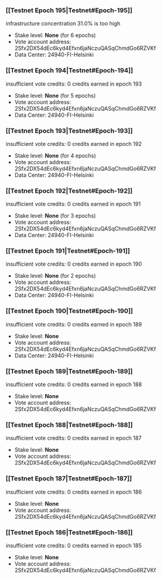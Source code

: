 ### [[Testnet Epoch 195|Testnet#Epoch-195]]
infrastructure concentration 31.0% is too high
* Stake level: **None** (for 6 epochs)
* Vote account address: 2Sfx2DX54dEc6kyd4Efxn6jaNczuQASqChmdGo6RZVKf
* Data Center: 24940-FI-Helsinki
### [[Testnet Epoch 194|Testnet#Epoch-194]]
insufficient vote credits: 0 credits earned in epoch 193
* Stake level: **None** (for 5 epochs)
* Vote account address: 2Sfx2DX54dEc6kyd4Efxn6jaNczuQASqChmdGo6RZVKf
* Data Center: 24940-FI-Helsinki
### [[Testnet Epoch 193|Testnet#Epoch-193]]
insufficient vote credits: 0 credits earned in epoch 192
* Stake level: **None** (for 4 epochs)
* Vote account address: 2Sfx2DX54dEc6kyd4Efxn6jaNczuQASqChmdGo6RZVKf
* Data Center: 24940-FI-Helsinki
### [[Testnet Epoch 192|Testnet#Epoch-192]]
insufficient vote credits: 0 credits earned in epoch 191
* Stake level: **None** (for 3 epochs)
* Vote account address: 2Sfx2DX54dEc6kyd4Efxn6jaNczuQASqChmdGo6RZVKf
* Data Center: 24940-FI-Helsinki
### [[Testnet Epoch 191|Testnet#Epoch-191]]
insufficient vote credits: 0 credits earned in epoch 190
* Stake level: **None** (for 2 epochs)
* Vote account address: 2Sfx2DX54dEc6kyd4Efxn6jaNczuQASqChmdGo6RZVKf
* Data Center: 24940-FI-Helsinki
### [[Testnet Epoch 190|Testnet#Epoch-190]]
insufficient vote credits: 0 credits earned in epoch 189
* Stake level: **None**
* Vote account address: 2Sfx2DX54dEc6kyd4Efxn6jaNczuQASqChmdGo6RZVKf
* Data Center: 24940-FI-Helsinki
### [[Testnet Epoch 189|Testnet#Epoch-189]]
insufficient vote credits: 0 credits earned in epoch 188
* Stake level: **None**
* Vote account address: 2Sfx2DX54dEc6kyd4Efxn6jaNczuQASqChmdGo6RZVKf
### [[Testnet Epoch 188|Testnet#Epoch-188]]
insufficient vote credits: 0 credits earned in epoch 187
* Stake level: **None**
* Vote account address: 2Sfx2DX54dEc6kyd4Efxn6jaNczuQASqChmdGo6RZVKf
### [[Testnet Epoch 187|Testnet#Epoch-187]]
insufficient vote credits: 0 credits earned in epoch 186
* Stake level: **None**
* Vote account address: 2Sfx2DX54dEc6kyd4Efxn6jaNczuQASqChmdGo6RZVKf
### [[Testnet Epoch 186|Testnet#Epoch-186]]
insufficient vote credits: 0 credits earned in epoch 185
* Stake level: **None**
* Vote account address: 2Sfx2DX54dEc6kyd4Efxn6jaNczuQASqChmdGo6RZVKf